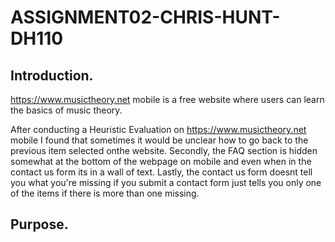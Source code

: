 # ASSIGNMENT02-CHRIS-HUNT-DH110

## Introduction.

https://www.musictheory.net mobile is a free website where users can learn the basics of music theory.

After conducting a Heuristic Evaluation on https://www.musictheory.net mobile I found that sometimes it would be unclear how to go back to the previous item selected onthe website. Secondly, the FAQ section is hidden somewhat at the bottom of the webpage on mobile and even when in the contact us form its in a wall of text. Lastly, the contact us form doesnt tell you what you're missing if you submit a contact form just tells you only one of the items if there is more than one missing.

## Purpose.

